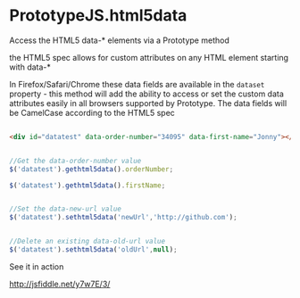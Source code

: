 PrototypeJS.html5data
=====================

Access the HTML5 data-* elements via a Prototype method

the HTML5 spec allows for custom attributes on any HTML element starting with data-*

In Firefox/Safari/Chrome these data fields are available in the `dataset` property - this method will add the ability to access or set the custom data attributes easily in all browsers supported by Prototype. The data fields will be CamelCase according to the HTML5 spec

```html

<div id="datatest" data-order-number="34095" data-first-name="Jonny"></div>

```

```javascript

//Get the data-order-number value
$('datatest').gethtml5data().orderNumber;

$('datatest').gethtml5data().firstName;


//Set the data-new-url value
$('datatest').sethtml5data('newUrl','http://github.com');


//Delete an existing data-old-url value
$('datatest').sethtml5data('oldUrl',null);


```


See it in action

http://jsfiddle.net/y7w7E/3/